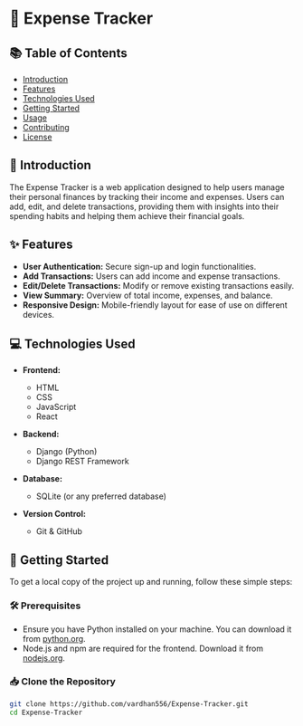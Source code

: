 # 🏦 Expense Tracker

## 📚 Table of Contents
- [Introduction](#introduction)
- [Features](#features)
- [Technologies Used](#technologies-used)
- [Getting Started](#getting-started)
- [Usage](#usage)
- [Contributing](#contributing)
- [License](#license)

## 📖 Introduction

The Expense Tracker is a web application designed to help users manage their personal finances by tracking their income and expenses. Users can add, edit, and delete transactions, providing them with insights into their spending habits and helping them achieve their financial goals.

## ✨ Features

- **User Authentication:** Secure sign-up and login functionalities.
- **Add Transactions:** Users can add income and expense transactions.
- **Edit/Delete Transactions:** Modify or remove existing transactions easily.
- **View Summary:** Overview of total income, expenses, and balance.
- **Responsive Design:** Mobile-friendly layout for ease of use on different devices.

## 💻 Technologies Used

- **Frontend:** 
  - HTML
  - CSS
  - JavaScript
  - React
  
- **Backend:**
  - Django (Python)
  - Django REST Framework
  
- **Database:**
  - SQLite (or any preferred database)

- **Version Control:**
  - Git & GitHub

## 🚀 Getting Started

To get a local copy of the project up and running, follow these simple steps:

### 🛠️ Prerequisites

- Ensure you have Python installed on your machine. You can download it from [python.org](https://www.python.org/downloads/).
- Node.js and npm are required for the frontend. Download it from [nodejs.org](https://nodejs.org/).

### 📥 Clone the Repository

```bash
git clone https://github.com/vardhan556/Expense-Tracker.git
cd Expense-Tracker
```

